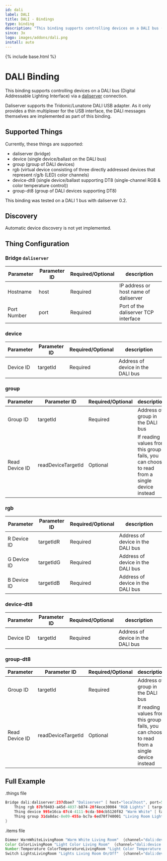```yaml
---
id: dali
label: DALI
title: DALI - Bindings
type: binding
description: "This binding supports controlling devices on a DALI bus (Digital Addressable Lighting Interface) via a [daliserver](https://github.com/onitake/daliserver) connection."
since: 3x
logo: images/addons/dali.png
install: auto
---
```


<!-- Attention authors: Do not edit directly. Please add your changes to the appropriate source repository -->

{% include base.html %}

# DALI Binding

This binding supports controlling devices on a DALI bus (Digital Addressable Lighting Interface) via a [daliserver](https://github.com/onitake/daliserver) connection.

Daliserver supports the Tridonic/Lunatone DALI USB adapter.
As it only provides a thin multiplexer for the USB interface, the DALI messages themselves are implemented as part of this binding.

## Supported Things

Currently, these things are supported:

- daliserver (bridge)
- device (single device/ballast on the DALI bus)
- group (group of DALI devices)
- rgb (virtual device consisting of three directly addressed devices that represent r/g/b (LED) color channels)
- device-dt8 (single device/ballast supporting DT8 (single-channel RGB & color temperature control))
- group-dt8 (group of DALI devices supporting DT8)

This binding was tested on a DALI 1 bus with daliserver 0.2.

## Discovery

Automatic device discovery is not yet implemented.

## Thing Configuration

### Bridge `daliserver`

| Parameter   | Parameter ID | Required/Optional |  description                           |
|-------------|--------------|-------------------|----------------------------------------|
| Hostname    | host         | Required          | IP address or host name of daliserver  |
| Port Number | port         | Required          | Port of the daliserver TCP interface   |

### device

| Parameter   | Parameter ID | Required/Optional |  description                           |
|-------------|--------------|-------------------|----------------------------------------|
| Device ID   | targetId     | Required          | Address of device in the DALI bus      |

### group

| Parameter      | Parameter ID       | Required/Optional | description                                                                                  |
|----------------|--------------------|-------------------|----------------------------------------------------------------------------------------------|
| Group  ID      | targetId           | Required          | Address of group in the DALI bus                                                             |
| Read Device ID | readDeviceTargetId | Optional          | If reading values from this group fails, you can choose to read from a single device instead |

### rgb

| Parameter   | Parameter ID | Required/Optional |  description                           |
|-------------|--------------|-------------------|----------------------------------------|
| R Device ID | targetIdR    | Required          | Address of device in the DALI bus      |
| G Device ID | targetIdG    | Required          | Address of device in the DALI bus      |
| B Device ID | targetIdB    | Required          | Address of device in the DALI bus      |

### device-dt8

| Parameter   | Parameter ID | Required/Optional |  description                           |
|-------------|--------------|-------------------|----------------------------------------|
| Device ID   | targetId     | Required          | Address of device in the DALI bus      |

### group-dt8

| Parameter      | Parameter ID       | Required/Optional | description                                                                                  |
|----------------|--------------------|-------------------|----------------------------------------------------------------------------------------------|
| Group  ID      | targetId           | Required          | Address of group in the DALI bus                                                             |
| Read Device ID | readDeviceTargetId | Optional          | If reading values from this group fails, you can choose to read from a single device instead |

## Full Example

.things file

```java
Bridge dali:daliserver:237dbae7 "Daliserver" [ host="localhost", port=55825] {
    Thing rgb 87bf0403-a45d-4037-b874-28f4ece30004 "RGB Lights" [ targetIdR=0, targetIdG=1, targetIdB=2 ]
    Thing device 995e16ca-07c4-4111-9cda-504cb5120f82 "Warm White" [ targetId=3 ]
    Thing group 31da8dac-8e09-455a-bc7a-6ed70f740001 "Living Room Lights" [ targetId=0, readDeviceTargetId=3 ]
}
```

.items file

```java
Dimmer WarmWhiteLivingRoom "Warm White Living Room"  {channel="dali:device:237dbae7:995e16ca-07c4-4111-9cda-504cb5120f82:dimImmediately"}
Color ColorLivingRoom "Light Color Living Room"  {channel="dali:device:237dbae7:87bf0403-a45d-4037-b874-28f4ece30004:color"}
Number:Temperature ColorTemperatureLivingRoom "Light Color Temperature Living Room [%d K]"  {channel="dali:device:237dbae7:87bf0403-a45d-4037-b874-28f4ece30004:color-temperature-abs"}
Switch LightsLivingRoom "Lights Living Room On/Off"  {channel="dali:device:237dbae7:31da8dac-8e09-455a-bc7a-6ed70f740001:dimImmediately"}
```
